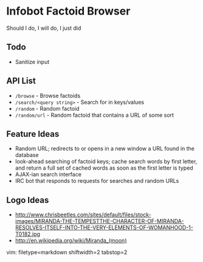 # Infobot Factoid Browser #

Should I do, I will do, I just did

## Todo ##
- Sanitize input

## API List ##
- `/browse` - Browse factoids
- `/search/<query string>` - Search for <query string> in keys/values
- `/random` - Random factoid
- `/random/url` - Random factoid that contains a URL of some sort

## Feature Ideas ##
- Random URL; redirects to or opens in a new window a URL found in the
  database
- look-ahead searching of factoid keys; cache search words by first letter,
  and return a full set of cached words as soon as the first letter is typed
- AJAX-ian search interface
- IRC bot that responds to requests for searches and random URLs

## Logo Ideas ##
- http://www.chrisbeetles.com/sites/default/files/stock-images/MIRANDA-THE-TEMPESTTHE-CHARACTER-OF-MIRANDA-RESOLVES-ITSELF-INTO-THE-VERY-ELEMENTS-OF-WOMANHOOD-1-T0182.jpg
- http://en.wikipedia.org/wiki/Miranda_(moon)

vim: filetype=markdown shiftwidth=2 tabstop=2
